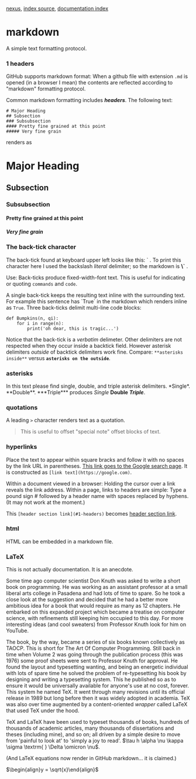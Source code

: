 [nexus](https://robfatland.github.io/nexus), [index source](https://github.com/robfatland/nexus/blob/gh-pages/index.md), 
[documentation index](https://github.com/robfatland/nexus/blob/gh-pages/documentation/index.md)



# markdown


A simple text formatting protocol.




### 1 headers


GitHub supports markdown format: When a github file with extension `.md` is opened 
(in a browser I mean) the contents are reflected according to "markdown" formatting protocol.


Common markdown formatting includes ***headers***. The following text:

```
# Major Heading
## Subsection
### Subsubsection
#### Pretty fine grained at this point
##### Very fine grain
```

renders as

# Major Heading
## Subsection
### Subsubsection
#### Pretty fine grained at this point
##### Very fine grain



### The back-tick character 


The back-tick found at keyboard upper left looks like this: \` .
To print this character here I used the backslash *literal* delimiter; so the markdown is **\\\`**  . 


Use: Back-ticks produce fixed-width-font text. This is useful for indicating or quoting `commands` and 
`code`. 


A single back-tick keeps the resulting text inline with the surrounding text. For example this sentence has \`True\` in the markdown which renders inline as `True`. 
Three back-ticks delimit multi-line code blocks:


```
def Bumpkins(n, qi):
    for i in range(n):
        print('oh dear, this is tragic...')
```

Notice that the back-tick is a *verbatim* delimeter. Other delimiters are not respected when they occur 
inside a backtick field. However asterisk delimiters *outside* of backtick delimiters work fine. Compare:
`**asterisks inside**` versus **`asterisks on the outside`**. 


### asterisks


In this text please find single, double, and triple asterisk delimiters. 
\*Single\*. \*\*Double\*\*. \*\*\*Triple\*\*\* produces *Single* **Double** ***Triple***. 


### quotations


A leading `>` character renders text as a quotation. 


> This is useful to offset "special note" offset blocks of text. 


### hyperlinks 


Place the text to appear within square bracks and follow it with no spaces by the link URL 
in parentheses. [This link goes to the Google search page](https://google.com). It
is constructed as `[link text](https://google.com)`. 


Within a document viewed in a browser: Holding the cursor over a link reveals the link address.
Within a page, links to headers are simple: Type a pound sign \# followed by
a header name with spaces replaced by hyphens. (It may not work at the moment.)


This `[header section link](#1-headers)` becomes [header section link](#1-headers).



### html


HTML can be embedded in a markdown file.


### LaTeX


This is not actually documentation. It is an anecdote.


Some time ago computer scientist Don Knuth was asked to write a short book on programming. 
He was working as an assistant professor at a small liberal arts college in Pasadena and 
had lots of time to spare. So he took a close look at the suggestion and decided that he had 
a better more ambitious idea for a book that would require as many as 12 chapters. He 
embarked on this expanded project which became a treatise on computer science, with refinements
still keeping him occupied to this day. For more interesting ideas (and cool sweaters) 
from Professor Knuth look for him on YouTube. 


The book, by the way, became a series of six books known collectively as TAOCP. This is short 
for The Art Of Computer Programming. Still back in time when Volume 2 was going through 
the publication process (this was 1976) some proof sheets were sent to Professor Knuth for 
approval. He found the layout and typesetting wanting, and being an energetic individual 
with lots of spare time he solved the problem of re-typesetting his book by designing and 
writing a typesetting system. This he published so as to ensure it would be universally available 
for anyone's use at no cost, forever. This system he named TeX. It went through
many revisions until its official release in 1989 but long before then it was widely adopted
in academia. TeX was also over time augmented by a content-oriented *wrapper* called LaTeX 
that used TeX under the hood.


TeX and LaTeX have been used to typeset thousands of books, hundreds of thousands
of academic articles, many thousands of dissertations and theses (including mine), 
and so on; all driven by a simple desire to move from 'painful to look at' to 
'simply a joy to read'. $\tau h \alpha \nu \kappa \sigma \textrm{ } \Delta \omicron \nu$.



(And LaTeX equations now render in GitHub markdown... it is claimed.)


$\begin{align}y = \sqrt{x}\end{align}$

